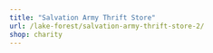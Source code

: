 ```yaml
---
title: "Salvation Army Thrift Store"
url: /lake-forest/salvation-army-thrift-store-2/
shop: charity
---
```

